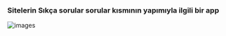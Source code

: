 <h3>Sitelerin Sıkça sorular sorular kısmının yapımıyla ilgili bir app </h3>

![images](https://github.com/emrahbyz/Faq-App/assets/146847947/74b7d2a5-8ad1-4abe-864d-19955ac8578e)
